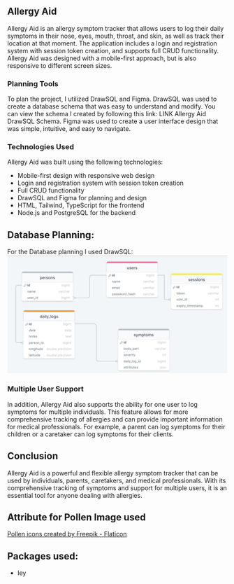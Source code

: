 ## Allergy Aid

Allergy Aid is an allergy symptom tracker that allows users to log their daily symptoms in their nose, eyes, mouth, throat, and skin, as well as track their location at that moment. The application includes a login and registration system with session token creation, and supports full CRUD functionality. Allergy Aid was designed with a mobile-first approach, but is also responsive to different screen sizes.

### Planning Tools

To plan the project, I utilized DrawSQL and Figma. DrawSQL was used to create a database schema that was easy to understand and modify. You can view the schema I created by following this link: LINK Allergy Aid DrawSQL Schema. Figma was used to create a user interface design that was simple, intuitive, and easy to navigate.

### Technologies Used

Allergy Aid was built using the following technologies:

- Mobile-first design with responsive web design
- Login and registration system with session token creation
- Full CRUD functionality
- DrawSQL and Figma for planning and design
- HTML, Tailwind, TypeScript for the frontend
- Node.js and PostgreSQL for the backend

## Database Planning:

For the Database planning I used DrawSQL:
![Picture of the database layout](drawSQLDatabase.png)

### Multiple User Support

In addition, Allergy Aid also supports the ability for one user to log symptoms for multiple individuals. This feature allows for more comprehensive tracking of allergies and can provide important information for medical professionals. For example, a parent can log symptoms for their children or a caretaker can log symptoms for their clients.

## Conclusion

Allergy Aid is a powerful and flexible allergy symptom tracker that can be used by individuals, parents, caretakers, and medical professionals. With its comprehensive tracking of symptoms and support for multiple users, it is an essential tool for anyone dealing with allergies.

## Attribute for Pollen Image used

<a href="https://www.flaticon.com/free-icons/pollen" title="pollen icons">Pollen icons created by Freepik - Flaticon</a>

## Packages used:

- ley
